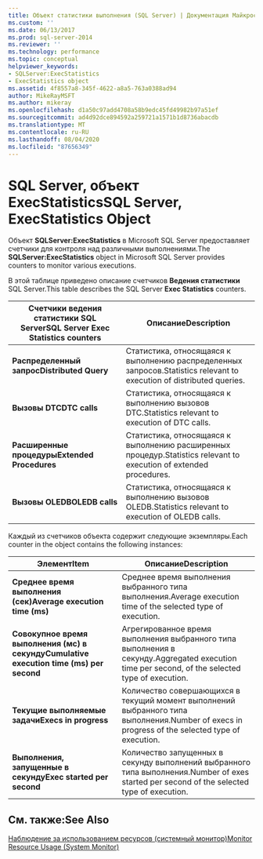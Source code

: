 ```yaml
---
title: Объект статистики выполнения (SQL Server) | Документация Майкрософт
ms.custom: ''
ms.date: 06/13/2017
ms.prod: sql-server-2014
ms.reviewer: ''
ms.technology: performance
ms.topic: conceptual
helpviewer_keywords:
- SQLServer:ExecStatistics
- ExecStatistics object
ms.assetid: 4f8557a8-345f-4622-a8a5-763a0388ad94
author: MikeRayMSFT
ms.author: mikeray
ms.openlocfilehash: d1a50c97add4708a58b9edc45fd49982b97a51ef
ms.sourcegitcommit: ad4d92dce894592a259721a1571b1d8736abacdb
ms.translationtype: MT
ms.contentlocale: ru-RU
ms.lasthandoff: 08/04/2020
ms.locfileid: "87656349"
---
```

# <a name="sql-server-execstatistics-object"></a><span data-ttu-id="b0046-102">SQL Server, объект ExecStatistics</span><span class="sxs-lookup"><span data-stu-id="b0046-102">SQL Server, ExecStatistics Object</span></span>
  <span data-ttu-id="b0046-103">Объект **SQLServer:ExecStatistics** в Microsoft SQL Server предоставляет счетчики для контроля над различными выполнениями.</span><span class="sxs-lookup"><span data-stu-id="b0046-103">The **SQLServer:ExecStatistics** object in Microsoft SQL Server provides counters to monitor various executions.</span></span>  
  
 <span data-ttu-id="b0046-104">В этой таблице приведено описание счетчиков **Ведения статистики** SQL Server.</span><span class="sxs-lookup"><span data-stu-id="b0046-104">This table describes the SQL Server **Exec Statistics** counters.</span></span>  
  
|<span data-ttu-id="b0046-105">Счетчики ведения статистики SQL Server</span><span class="sxs-lookup"><span data-stu-id="b0046-105">SQL Server Exec Statistics counters</span></span>|<span data-ttu-id="b0046-106">Описание</span><span class="sxs-lookup"><span data-stu-id="b0046-106">Description</span></span>|  
|-----------------------------------------|-----------------|  
|<span data-ttu-id="b0046-107">**Распределенный запрос**</span><span class="sxs-lookup"><span data-stu-id="b0046-107">**Distributed Query**</span></span>|<span data-ttu-id="b0046-108">Статистика, относящаяся к выполнению распределенных запросов.</span><span class="sxs-lookup"><span data-stu-id="b0046-108">Statistics relevant to execution of distributed queries.</span></span>|  
|<span data-ttu-id="b0046-109">**Вызовы DTC**</span><span class="sxs-lookup"><span data-stu-id="b0046-109">**DTC calls**</span></span>|<span data-ttu-id="b0046-110">Статистика, относящаяся к выполнению вызовов DTC.</span><span class="sxs-lookup"><span data-stu-id="b0046-110">Statistics relevant to execution of DTC calls.</span></span>|  
|<span data-ttu-id="b0046-111">**Расширенные процедуры**</span><span class="sxs-lookup"><span data-stu-id="b0046-111">**Extended Procedures**</span></span>|<span data-ttu-id="b0046-112">Статистика, относящаяся к выполнению расширенных процедур.</span><span class="sxs-lookup"><span data-stu-id="b0046-112">Statistics relevant to execution of extended procedures.</span></span>|  
|<span data-ttu-id="b0046-113">**Вызовы OLEDB**</span><span class="sxs-lookup"><span data-stu-id="b0046-113">**OLEDB calls**</span></span>|<span data-ttu-id="b0046-114">Статистика, относящаяся к выполнению вызовов OLEDB.</span><span class="sxs-lookup"><span data-stu-id="b0046-114">Statistics relevant to execution of OLEDB calls.</span></span>|  
  
 <span data-ttu-id="b0046-115">Каждый из счетчиков объекта содержит следующие экземпляры.</span><span class="sxs-lookup"><span data-stu-id="b0046-115">Each counter in the object contains the following instances:</span></span>  
  
|<span data-ttu-id="b0046-116">Элемент</span><span class="sxs-lookup"><span data-stu-id="b0046-116">Item</span></span>|<span data-ttu-id="b0046-117">Описание</span><span class="sxs-lookup"><span data-stu-id="b0046-117">Description</span></span>|  
|----------|-----------------|  
|<span data-ttu-id="b0046-118">**Среднее время выполнения (сек)**</span><span class="sxs-lookup"><span data-stu-id="b0046-118">**Average execution time (ms)**</span></span>|<span data-ttu-id="b0046-119">Среднее время выполнения выбранного типа выполнения.</span><span class="sxs-lookup"><span data-stu-id="b0046-119">Average execution time of the selected type of execution.</span></span>|  
|<span data-ttu-id="b0046-120">**Совокупное время выполнения (мс) в секунду**</span><span class="sxs-lookup"><span data-stu-id="b0046-120">**Cumulative execution time (ms) per second**</span></span>|<span data-ttu-id="b0046-121">Агрегированное время выполнения выбранного типа выполнения в секунду.</span><span class="sxs-lookup"><span data-stu-id="b0046-121">Aggregated execution time per second, of the selected type of execution.</span></span>|  
|<span data-ttu-id="b0046-122">**Текущие выполняемые задачи**</span><span class="sxs-lookup"><span data-stu-id="b0046-122">**Execs in progress**</span></span>|<span data-ttu-id="b0046-123">Количество совершающихся в текущий момент выполнений выбранного типа выполнения.</span><span class="sxs-lookup"><span data-stu-id="b0046-123">Number of execs in progress of the selected type of execution.</span></span>|  
|<span data-ttu-id="b0046-124">**Выполнения, запущенные в секунду**</span><span class="sxs-lookup"><span data-stu-id="b0046-124">**Exec started per second**</span></span>|<span data-ttu-id="b0046-125">Количество запущенных в секунду выполнений выбранного типа выполнения.</span><span class="sxs-lookup"><span data-stu-id="b0046-125">Number of exes started per second of the selected type of execution.</span></span>|  
  
## <a name="see-also"></a><span data-ttu-id="b0046-126">См. также:</span><span class="sxs-lookup"><span data-stu-id="b0046-126">See Also</span></span>  
 [<span data-ttu-id="b0046-127">Наблюдение за использованием ресурсов (системный монитор)</span><span class="sxs-lookup"><span data-stu-id="b0046-127">Monitor Resource Usage &#40;System Monitor&#41;</span></span>](monitor-resource-usage-system-monitor.md)  
  
  
